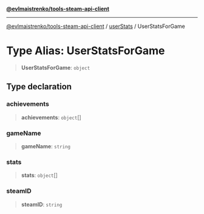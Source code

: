 [**@evlmaistrenko/tools-steam-api-client**](../../../README.md)

---

[@evlmaistrenko/tools-steam-api-client](../../../README.md) / [userStats](../README.md) / UserStatsForGame

# Type Alias: UserStatsForGame

> **UserStatsForGame**: `object`

## Type declaration

### achievements

> **achievements**: `object`[]

### gameName

> **gameName**: `string`

### stats

> **stats**: `object`[]

### steamID

> **steamID**: `string`
